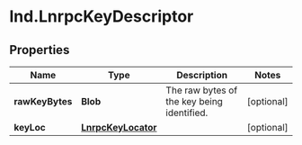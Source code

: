 # lnd.LnrpcKeyDescriptor

## Properties

Name | Type | Description | Notes
------------ | ------------- | ------------- | -------------
**rawKeyBytes** | **Blob** | The raw bytes of the key being identified. | [optional] 
**keyLoc** | [**LnrpcKeyLocator**](LnrpcKeyLocator.md) |  | [optional] 


